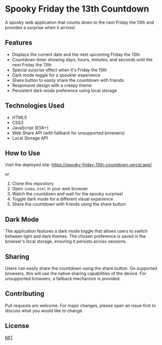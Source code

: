 # Spooky Friday the 13th Countdown

A spooky web application that counts down to the next Friday the 13th and provides a surprise when it arrives!

## Features

- Displays the current date and the next upcoming Friday the 13th
- Countdown timer showing days, hours, minutes, and seconds until the next Friday the 13th
- Special surprise effect when it's Friday the 13th
- Dark mode toggle for a spookier experience
- Share button to easily share the countdown with friends
- Responsive design with a creepy theme
- Persistent dark mode preference using local storage

## Technologies Used

- HTML5
- CSS3
- JavaScript (ES6+)
- Web Share API (with fallback for unsupported browsers)
- Local Storage API

## How to Use

Visit the deployed site: https://spooky-friday-13th-countdown.vercel.app/

or

1. Clone this repository
2. Open `index.html` in your web browser
3. Watch the countdown and wait for the spooky surprise!
4. Toggle dark mode for a different visual experience
5. Share the countdown with friends using the share button

## Dark Mode

The application features a dark mode toggle that allows users to switch between light and dark themes. The chosen preference is saved in the browser's local storage, ensuring it persists across sessions.

## Sharing

Users can easily share the countdown using the share button. On supported browsers, this will use the native sharing capabilities of the device. For unsupported browsers, a fallback mechanism is provided.

## Contributing

Pull requests are welcome. For major changes, please open an issue first to discuss what you would like to change.

## License

[MIT](https://choosealicense.com/licenses/mit/)